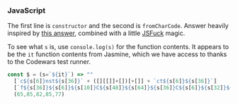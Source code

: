 
### JavaScript

The first line is `constructor` and the second is `fromCharCode`. Answer heavily inspired by [this answer](https://www.codewars.com/kata/reviews/594a7f6742fc693231000022/groups/60e0577031ed6b0001806469), combined with a little [JSFuck](http://www.jsfuck.com/) magic.

To see what `s` is, use `console.log(s)` for the function contents. It appears to be the `it` function contents from Jasmine, which we have access to thanks to the Codewars test runner.

```js
const $ = (s=`${it}`) => ""
  [`c${s[6]}nst${s[36]}` + ([][[]]+[])[+[]] + `ct${s[6]}${s[36]}`]
  [`f${s[36]}${s[6]}${s[10]}C${s[48]}${s[64]}${s[36]}C${s[6]}${s[32]}${s[33]}`]
  (65,85,82,85,77)
```
